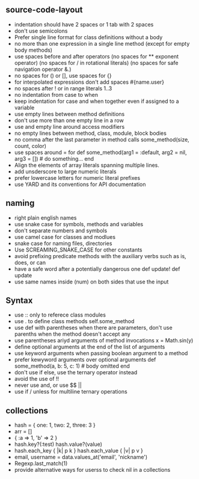 ## source-code-layout

- indentation should have 2 spaces or 1 tab with 2 spaces
- don't use semicolons
- Prefer single line format for class definitions without a body
- no more than one expression in a single line method (except for empty body methods)
- use spaces before and after operators (no spaces for \*\* exponent operator) (no spaces for / in rotational literals) (no spaces for safe navigation operator &.)
- no spaces for () or [], use spaces for {}
- for interpolated expressions don't add spaces #{name.user}
- no spaces after ! or in range literals 1..3
- no indentation from case to when
- keep indentation for case and when together even if assigned to a variable
- use empty lines between method definitions
- don't use more than one empty line in a row
- use and empty line around access modifiers
- no empty lines between method, class, module, block bodies
- no comma after the last parameter in method calls some_method(size, count, color)
- use spaces around = for def some_method(arg1 = :default, arg2 = nil, arg3 = []) # do something... end
- Align the elements of array literals spanning multiple lines.
- add unsderscore to large numeric literals
- prefer lowercase letters for numeric literal prefixes
- use YARD and its conventions for API documentation

## naming

- right plain english names
- use snake case for symbols, methods and variables
- don't separate numbers and symbols
- use camel case for classes and modlues
- snake case for naming files, directories
- Use SCREAMING_SNAKE_CASE for other constants
- avoid prefixing predicate methods with the auxiliary verbs such as is, does, or can
- have a safe word after a potentially dangerous one def update! def update
- use same names inside (num) on both sides that use the input

## Syntax

- use :: only to referece class modules
- use . to define class methods self.some_method
- use def with parentheses when there are parameters, don't use parenths when the method doesn't accept any
- use parentheses ariyd arguments of method invocations x = Math.sin(y)
- define optional arguments at the end of the list of arguments
- use keyword arguments when passing boolean argument to a method
- prefer kewyword arguments over optional arguments def some_method(a, b: 5, c: 1) # body omitted end
- don't use if else, use the ternary operator instead
- avoid the use of !!
- never use and, or use \$\$ ||
- use if / unless for multiline ternary operations

## collections

- hash = { one: 1, two: 2, three: 3 }
- arr = []
- { :a => 1, 'b' => 2 }
- hash.key?(:test)
  hash.value?(value)
- hash.each_key { |k| p k }
  hash.each_value { |v| p v }
- email, username = data.values_at('email', 'nickname')
- Regexp.last_match(1)
- provide alternative ways for userss to check nil in a collections

